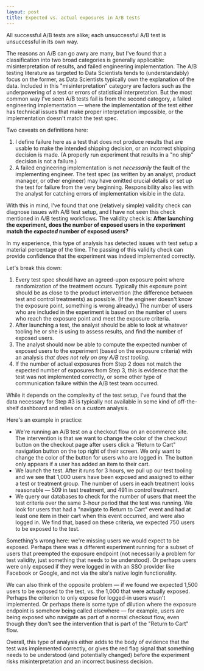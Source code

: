 ```yaml
---
layout: post
title: Expected vs. actual exposures in A/B tests
---
```


All successful A/B tests are alike; each unsuccessful A/B test is unsuccessful in its own way.

The reasons an A/B can go awry are many, but I've found that a classification into two broad categories is generally applicable: misinterpretation of results, and failed engineering implementation. The A/B testing literature as targeted to Data Scientists tends to (understandably) focus on the former, as Data Scientists typically own the explanation of the data. Included in this "misinterpretation" category are factors such as the underpowering of a test or errors of statistical interpretation. But the most common way I've seen A/B tests fail is from the second category, a failed engineering implementation — where the implementation of the test either has technical issues that make proper interpretation impossible, or the implementation doesn't match the test spec.

Two caveats on definitions here:

1. I define failure here as a test that does not produce results that are usable to make the intended shipping decision, or an incorrect shipping decision is made. (A properly run experiment that results in a "no ship" decision is not a failure.)
2. A failed engineering implementation is not *necessarily* the fault of the implementing engineer. The test spec (as written by an analyst, product manager, or other engineer) may have omitted crucial details or set up the test for failure from the very beginning. Responsibility also lies with the analyst for catching errors of implementation visible in the data.

With this in mind, I've found that one (relatively simple) validity check can diagnose issues with A/B test setup, and I have not seen this check mentioned in A/B testing workflows. The validity check is: **After launching the experiment, does the number of exposed users in the experiment match the *expected* number of exposed users?**

In my experience, this type of analysis has detected issues with test setup a material percentage of the time. The passing of this validity check can provide confidence that the experiment was indeed implemented correctly. 

Let's break this down:

1. Every test spec should have an agreed-upon exposure point where randomization of the treatment occurs. Typically this exposure point should be as close to the product intervention (the difference between test and control treatments) as possible. (If the engineer doesn't know the exposure point, something is wrong already.) The number of users who are included in the experiment is based on the number of users who reach the exposure point and meet the exposure criteria.
2. After launching a test, the analyst should be able to look at whatever tooling he or she is using to assess results, and find the number of exposed users.
3. The analyst should now be able to compute the expected number of exposed users to the experiment (based on the exposure criteria) with an analysis *that does not rely on any A/B test tooling.* 
4. If the number of actual exposures from Step 2 does not match the expected number of exposures from Step 3, this is evidence that the test was not implemented correctly, or some other type of communication failure within the A/B test team occurred.

 While it depends on the complexity of the test setup, I've found that the data necessary for Step #3 is typically not available in some kind of off-the-shelf dashboard and relies on a custom analysis.

Here's an example in practice:

- We're running an A/B test on a checkout flow on an ecommerce site. The intervention is that we want to change the color of the checkout button on the checkout page after  users click a "Return to Cart" navigation button on the top right of their screen. We only want to change the color of the button for users who are logged in. The button only appears if a user has added an item to their cart.
- We launch the test. After it runs for 3 hours, we pull up our test tooling and we see that 1,000 users have been exposed and assigned to either a test or treatment group. The number of users in each treatment looks reasonable — 509 in test treatment, and 491 in control treatment. 
- We query our databases to check for the number of users that meet the test criteria over the same 3-hour period that the test was running. We look for users that had a "navigate to Return to Cart" event and had at least one item in their cart when this event occurred, and were also logged in. We find that, based on these criteria, we expected 750 users to be exposed to the test.

Something's wrong here: we're missing users we would expect to be exposed. Perhaps there was a different experiment running for a subset of users that preempted the exposure endpoint (not necessarily a problem for test validity, just something that needs to be understood). Or perhaps users were only exposed if they were logged in with an SSO provider like Facebook or Google, and not via the site's native login functionality.

We can also think of the opposite problem — if we found we expected 1,500 users to be exposed to the test, vs. the 1,000 that were actually exposed. Perhaps the criterion to only expose for logged-in users wasn't implemented. Or perhaps there is some type of dilution where the exposure endpoint is somehow being called elsewhere — for example, users are being exposed who navigate as part of a normal checkout flow, even though they don't see the intervention that is part of the "Return to Cart" flow.

Overall, this type of analysis either adds to the body of evidence that the test was implemented correctly, or gives the red flag signal that something needs to be understood (and potentially changed) before the experiment risks misinterpretation and an incorrect business decision.
